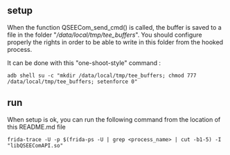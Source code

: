## setup

When the function QSEECom_send_cmd() is called, the buffer is saved to a file in the folder "*/data/local/tmp/tee_buffers*".
You should configure properly the rights in order to be able to write in this folder from the hooked process.

It can be done with this "one-shoot-style" command :
```
adb shell su -c "mkdir /data/local/tmp/tee_buffers; chmod 777 /data/local/tmp/tee_buffers; setenforce 0"
```

## run

When setup is ok, you can run the following command from the location of this README.md file
```
frida-trace -U -p $(frida-ps -U | grep <process_name> | cut -b1-5) -I "libQSEEComAPI.so"
```



